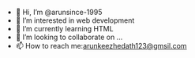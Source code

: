 - 👋 Hi, I’m @arunsince-1995
- 👀 I’m interested in web development
- 🌱 I’m currently learning HTML
- 💞️ I’m looking to collaborate on ...
- 📫 How to reach me:arunkeezhedath123@gmsil.com
<!---
arunsince-1995/arunsince-1995 is a ✨ special ✨ repository because its `README.md` (this file) appears on your GitHub profile.
You can click the Preview link to take a look at your changes.
--->
